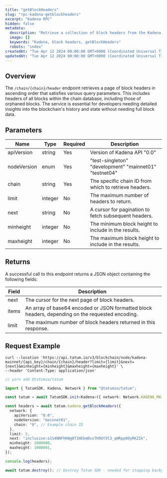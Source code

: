 ```yaml
---
title: "getBlockHeaders"
slug: "rpc-kadena-getblockheaders"
excerpt: "Kadena RPC"
hidden: false
metadata:
  description: "Retrieve a collection of block headers from the Kadena blockchain."
  image: []
  keywords: "Kadena, block headers, getBlockHeaders"
  robots: "index"
createdAt: "Tue Apr 12 2024 00:00:00 GMT+0000 (Coordinated Universal Time)"
updatedAt: "Tue Apr 12 2024 00:00:00 GMT+0000 (Coordinated Universal Time)"
---
```


## Overview

The `/chain/{chain}/header` endpoint retrieves a page of block headers in ascending order that satisfies various query parameters. This includes headers of all blocks within the chain database, including those of orphaned blocks. The service is essential for developers needing detailed insights into the blockchain's history and state without needing full block data.

## Parameters

| Name        | Type    | Required | Description                                            |
| ----------- | ------- | -------- | ------------------------------------------------------ |
| apiVersion  | string  | Yes      | Version of Kadena API "0.0"                            |
| nodeVersion | enum    | Yes      | "test-singleton" "development" "mainnet01" "testnet04" |
| chain       | string  | Yes      | The specific chain ID from which to retrieve headers.  |
| limit       | integer | No       | The maximum number of headers to return.               |
| next        | string  | No       | A cursor for pagination to fetch subsequent headers.   |
| minheight   | integer | No       | The minimum block height to include in the results.    |
| maxheight   | integer | No       | The maximum block height to include in the results.    |

## Returns

A successful call to this endpoint returns a JSON object containing the following fields:

| Field | Description                                                                                      |
| ----- | ------------------------------------------------------------------------------------------------ |
| next  | The cursor for the next page of block headers.                                                   |
| items | An array of base64 encoded or JSON formatted block headers, depending on the requested encoding. |
| limit | The maximum number of block headers returned in this response.                                   |

## Request Example

```curl
curl --location 'https://api.tatum.io/v3/blockchain/node/kadena-mainnet/{api_key}/chain/{chain}/header?limit={limit}&next={next}&minheight={minheight}&maxheight={maxheight}' \
--header 'Content-Type: application/json'
```

```typescript
// yarn add @tatumio/tatum

import { TatumSDK, Kadena, Network } from "@tatumio/tatum";

const tatum = await TatumSDK.init<Kadena>({ network: Network.KADENA_MAINNET });

const headers = await tatum.kadena.getBlockHeaders({
  network: {
    apiVersion: "0.0",
    nodeVersion: "mainnet01",
    chain: "0", // Example chain ID
  },
  limit: 2,
  next: "inclusive:o1S4NNFhKWg8T1HEkmDvsTH9Ut9l3_qHRpp00yRKZIk",
  minheight: 1000000,
  maxheight: 1000001,
});

console.log(headers);

await tatum.destroy(); // Destroy Tatum SDK - needed for stopping background jobs
```
